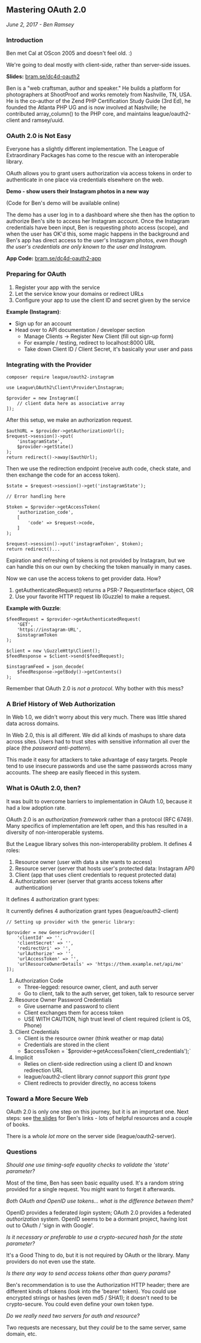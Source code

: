 Mastering OAuth 2.0
-------------------

_June 2, 2017 - Ben Ramsey_

### Introduction

Ben met Cal at OScon 2005 and doesn't feel old.  :)

We're going to deal mostly with client-side, rather than server-side issues.

**Slides:** [bram.se/dc4d-oauth2](bram.se/dc4d-oauth2)

Ben is a "web craftsman, author and speaker." He builds a platform for
photographers at ShootProof and works remotely from Nashville, TN, USA.
He is the co-author of the Zend PHP Certification Study Guide (3rd Ed),
he founded the Atlanta PHP UG and is now involved at Nashville; he
contributed array_column() to the PHP core, and maintains league/oauth2-client
and ramsey/uuid.

### OAuth 2.0 is Not Easy

Everyone has a slightly different implementation. The League of Extraordinary
Packages has come to the rescue with an interoperable library.

OAuth allows you to grant users authorization via access tokens in order to
authenticate in one place via credentials elsewhere on the web.

**Demo - show users their Instagram photos in a new way**

(Code for Ben's demo will be available online)

The demo has a user log in to a dashboard where she then has the option to
authorize Ben's site to access her Instagram account.  Once the Instagram
credentials have been input, Ben is requesting photo access (scope), and
when the user has OK'd this, some magic happens in the background and Ben's
app has direct access to the user's Instagram photos, _even though the user's
credentials are only known to the user and Instagram._

**App Code:** [bram.se/dc4d-oauth2-app](bram.se/dc4d-oauth2-app)

### Preparing for OAuth

1. Register your app with the service
2. Let the service know your domains or redirect URLs
3. Configure your app to use the client ID and secret given by the service

**Example (Instagram)**:

- Sign up for an account
- Head over to API documentation / developer section
    - Manage Clients -> Register New Client (fill out sign-up form)
    - For example / testing, redirect to localhost:8000 URL
    - Take down Client ID / Client Secret, it's basically your user and pass

### Integrating with the Provider

```
composer require league/oauth2-instagram

use League\OAuth2\Client\Provider\Instagram;

$provider = new Instagram([
    // client data here as associative array
]);
```

After this setup, we make an authorization request.

```
$authURL = $provider->getAuthorizationUrl();
$request->session()->put(
    'instagramState',
    $provider->getState()
);
return redirect()->away($authUrl);
```

Then we use the redirection endpoint (receive auth code, check state, and then
exchange the code for an access token).

```
$state = $request->session()->get('instagramState');

// Error handling here

$token = $provider->getAccessToken(
    'authorization_code',
    [
        'code' => $request->code,
    ]
);

$request->session()->put('instagramToken', $token);
return redirect()...
```

Expiration and refreshing of tokens is not provided by Instagram, but we can
handle this on our own by checking the token manually in many cases.

Now we can use the access tokens to get provider data. How?

1. getAuthenticatedRequest() returns a PSR-7 RequestInterface object, OR
2. Use your favorite HTTP request lib (Guzzle) to make a request.

**Example with Guzzle**:

```
$feedRequest = $provider->getAuthenticatedRequest(
    'GET',
    'https://instagram-URL',
    $instagramToken
);

$client = new \GuzzleHttp\Client();
$feedResponse = $client->send($feedRequest);

$instagramFeed = json_decode(
    $feedResponse->getBody()->getContents()
);
```

Remember that OAuth 2.0 is _not a protocol_.  Why bother with this mess?

### A Brief History of Web Authorization

In Web 1.0, we didn't worry about this very much.  There was little shared
data across domains.

In Web 2.0, this is all different.  We did all kinds of mashups to share data
across sites.  Users had to trust sites with sensitive information all over
the place (the _password anti-pattern_).

This made it easy for attackers to take advantage of easy targets.  People tend
to use insecure passwords and use the same passwords across many accounts.  The
sheep are easily fleeced in this system.

### What is OAuth 2.0, then?

It was built to overcome barriers to implementation in OAuth 1.0, because it
had a low adoption rate.

OAuth 2.0 is an _authorization framework_ rather than a protocol (RFC 6749).
Many specifics of implementation are left open, and this has resulted in a
diversity of non-interoperable systems.

But the League library solves this non-interoperability problem. It defines
4 roles:

1. Resource owner (user with data a site wants to access)
2. Resource server (server that hosts user's protected data: Instagram API)
3. Client (app that uses client credentials to request protected data)
4. Authorization server (server that grants access tokens after authentication)

It defines 4 authorization grant types:

It currently defines 4 authorization grant types (league/oauth2-client)

```
// Setting up provider with the generic library:

$provider = new GenericProvider([
    'clientId' => '',
    'clientSecret' => '',
    'redirectUri' => '',
    'urlAuthorize' => '',
    'urlAccessToken' => '',
    'urlResourceOwnerDetails' => 'https://them.example.net/api/me'
]);
```

1. Authorization Code
    - Three-legged: resource owner, client, and auth server
    - Go to client, talk to the auth server, get token, talk to resource server
2. Resource Owner Password Credentials
    - Give username and password to client
    - Client exchanges them for access token
    - USE WITH CAUTION, high trust level of client required (client is OS, Phone)
3. Client Credentials
    - Client is the resource owner (think weather or map data)
    - Credentials are stored in the client
    - $accessToken = `$provider->getAccessToken('client_credentials');`
4. Implicit
    - Relies on client-side redirection using a client ID and known redirection
      URL
    - league/oauth2-client library _cannot support this grant type_
    - Client redirects to provider directly, no access tokens

### Toward a More Secure Web

OAuth 2.0 is only one step on this journey, but it is an important one.
Next steps: see [the slides](bram.se/dc4d-oauth2) for Ben's links - lots
of helpful resources and a couple of books.

There is a _whole lot more_ on the server side (league/oauth2-server).

### Questions

_Should one use timing-safe equality checks to validate the 'state' parameter?_

Most of the time, Ben has seen basic equality used. It's a random string provided
for a single request.  You might want to forget it afterwards.

_Both OAuth and OpenID use tokens... what is the difference between them?_

OpenID provides a federated _login_ system; OAuth 2.0 provides a federated
_authorization_ system.  OpenID seems to be a dormant project, having lost out
to OAuth / 'sign in with Google'.

_Is it necessary or preferable to use a crypto-secured hash for the state
parameter?_

It's a Good Thing to do, but it is not required by OAuth or the library.  Many
providers do not even use the state.

_Is there any way to send access tokens other than query params?_

Ben's recommendation is to use the Authorization HTTP header; there are different
kinds of tokens (look into the 'bearer' token).  You could use encrypted strings
or hashes (even md5 / SHA1); it doesn't need to be crypto-secure.  You could
even define your own token type.

_Do we really need two servers for auth and resource?_

Two requests are necessary, but they _could_ be to the same server, same domain,
etc.


